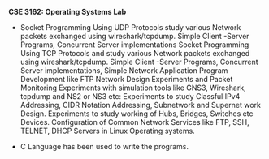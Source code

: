 **CSE 3162: Operating Systems Lab**

- Socket Programming Using UDP Protocols study various Network packets exchanged using wireshark/tcpdump. Simple Client -Server Programs, Concurrent Server implementations Socket Programming Using TCP Protocols and study various Network packets exchanged using wireshark/tcpdump. Simple Client -Server Programs, Concurrent Server implementations, Simple Network Application Program Development like FTP Network Design Experiments and Packet Monitoring Experiments with simulation tools like GNS3, Wireshark, tcpdump and NS2 or NS3 etc: Experiments to study Classful IPv4 Addressing, CIDR Notation Addressing, Subnetwork and Supernet work Design. Experiments to study working of Hubs, Bridges, Switches etc Devices. Configuration of Common Network Services like FTP, SSH, TELNET, DHCP Servers in Linux Operating systems.

- C Language has been used to write the programs.
